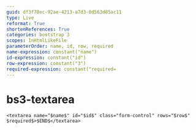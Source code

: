 ```yaml
---
guid: df3f78ec-92ae-4213-a7d3-0d563d85ac11
type: Live
reformat: True
shortenReferences: True
categories: bootstrap 3
scopes: InHtmlLikeFile
parameterOrder: name, id, row, required
name-expression: constant("name")
id-expression: constant("id")
row-expression: constant("3")
required-expression: constant("required=
---
```


# bs3-textarea



```
<textarea name="$name$" id="$id$" class="form-control" rows="$row$" $required$>$END$</textarea>
```
